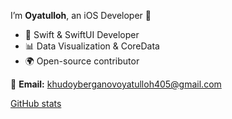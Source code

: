I’m **Oyatulloh**, an iOS Developer 🚀  
- 📱 Swift & SwiftUI Developer  
- 📊 Data Visualization & CoreData  
- 🌍 Open-source contributor  
  
📧 **Email:** khudoyberganovoyatulloh405@gmail.com  

[GitHub stats](https://github-readme-stats.vercel.app/api?username=OyatullohG24&show_icons=true&theme=dark)
